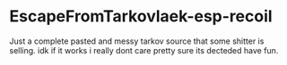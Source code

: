 # EscapeFromTarkovlaek-esp-recoil

Just a complete pasted and messy tarkov source that some shitter  is selling. idk if it works i really dont care pretty sure its decteded have fun.

